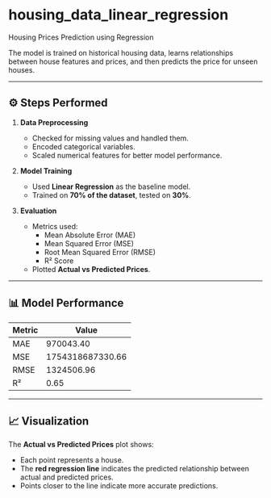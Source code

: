 # housing_data_linear_regression
Housing Prices Prediction using Regression
 
The model is trained on historical housing data, learns relationships between house features and prices, and then predicts the price for unseen houses.

---


## ⚙️ Steps Performed
1. **Data Preprocessing**
   - Checked for missing values and handled them.
   - Encoded categorical variables.
   - Scaled numerical features for better model performance.

2. **Model Training**
   - Used **Linear Regression** as the baseline model.
   - Trained on **70% of the dataset**, tested on **30%**.

3. **Evaluation**
   - Metrics used:
     - Mean Absolute Error (MAE)
     - Mean Squared Error (MSE)
     - Root Mean Squared Error (RMSE)
     - R² Score
   - Plotted **Actual vs Predicted Prices**.

---

## 📊 Model Performance
| Metric | Value |
|--------|-------|
| MAE    | 970043.40 |
| MSE    | 1754318687330.66 |
| RMSE   |1324506.96 |
| R²     | 0.65 |



---

## 📈 Visualization
The **Actual vs Predicted Prices** plot shows:
- Each point represents a house.
- The **red regression line** indicates the predicted relationship between actual and predicted prices.
- Points closer to the line indicate more accurate predictions.
